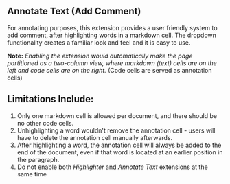 
Annotate Text (Add Comment)
--------------------------

For annotating purposes, this extension provides a user friendly system to add comment, after highlighting words in a markdown cell. The dropdown functionality creates a familiar look and feel and it is easy to use. 

**Note:** *Enabling the extension would automatically make the page partitioned as a two-column view, where markdown (text) cells are on the left and code cells are on the right.* (Code cells are served as annotation cells)

Limitations Include: 
-------------------

1. Only one markdown cell is allowed per document, and there should be no other code cells.
2. Unhighlighting a word wouldn't remove the annotation cell - users will have to delete the annotation cell manually afterwards.
3. After highlighting a word, the annotation cell will always be added to the end of the document, even if that word is located at an earlier position in the paragraph.
4. Do not enable both *Highlighter* and *Annotate Text* extensions at the same time
